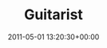 ---
title:		"Guitarist"
type:		"photos"
mediatype:		"upload"
location:		"Louth, Ireland"
date:		"2011-05-01 13:20:30+00:00"
album:		"music"
filename:		"vantastival-guitarist.md"
series:		"vantastival"
cl_public_id:		"music/vantastival-guitarist"
cl_version:		1497004902
format:		"tiff"
bytes:		2218508
width:		810
height:		1440
colours:
- "#013947"
- "#004B5E"
- "#014E5C"
- "#303F2C"
- "#3A4327"
- "#13272E"
- "#54613A"
- "#01040B"
- "#7E706B"
- "#662821"
- "#0F131B"
- "#605F6A"
- "#2F3A32"
- "#33333B"
- "#76B5CF"
- "#ABC4CB"
- "#263834"
- "#3E677A"
- "#7F6355"
- "#461F1B"
- "#71C2D0"
- "#3C3734"
- "#677D6D"
exposure_mode:		"Manual"
program:		"Manual"
aperture:		"7.1"
focal_length:		"150.0 mm"
iso:		"3200"
shutter_speed:		"1/60"
metering:		"Multi-segment"
flash:		"Off, Did not fire"
white_balance:		"Custom"
colour_temp:		"5150"
has_crop:		"false"
orientation:		"Horizontal (normal)"
camera_model:		"NIKON D7000"
lens_info:		"18-200mm f/3.5-5.6"
artist:		"No artist info"
x_resolution:		"300"
y_resolution:		"300"
---